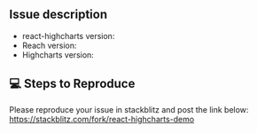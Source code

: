 ## Issue description

  - react-highcharts version:
  - Reach version:
  - Highcharts version:


## 💻 Steps to Reproduce 

Please reproduce your issue in stackblitz and post the link below:
https://stackblitz.com/fork/react-highcharts-demo




